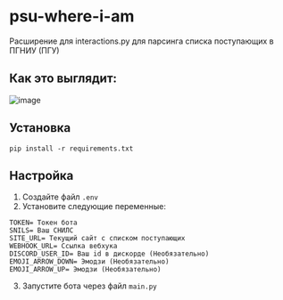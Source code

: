 # psu-where-i-am
Расширение для interactions.py для парсинга списка поступающих в ПГНИУ (ПГУ)

## Как это выглядит:

![image](https://user-images.githubusercontent.com/25762802/182011732-7ffb53a5-94fa-4c96-8c0b-dde2a8733e2c.png)

## Установка
`pip install -r requirements.txt`

## Настройка
1. Создайте файл `.env`
2. Установите следующие переменные:

```
TOKEN= Токен бота
SNILS= Ваш СНИЛС
SITE_URL= Текущий сайт с списком поступающих
WEBHOOK_URL= Ссылка вебхука
DISCORD_USER_ID= Ваш id в дискорде (Необязательно)
EMOJI_ARROW_DOWN= Эмодзи (Необязательно)
EMOJI_ARROW_UP= Эмодзи (Необязательно)
```

3. Запустите бота через файл `main.py`
